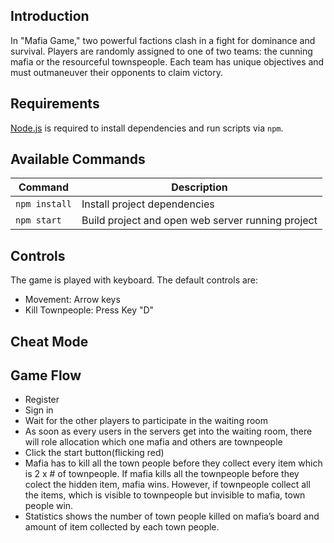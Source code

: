 ## Introduction

In "Mafia Game," two powerful factions clash in a fight for dominance and survival. Players are randomly assigned to one of two teams: the cunning mafia or the resourceful townspeople. Each team has unique objectives and must outmaneuver their opponents to claim victory.

## Requirements

[Node.js](https://nodejs.org) is required to install dependencies and run scripts via `npm`.

## Available Commands

| Command | Description |
|---------|-------------|
| `npm install` | Install project dependencies |
| `npm start` | Build project and open web server running project |


## Controls

The game is played with keyboard. The default controls are:
 - Movement: Arrow keys
 - Kill Townpeople: Press Key "D"
   
## Cheat Mode

## Game Flow
 - Register 
 - Sign in
 - Wait for the other players to participate in the waiting room 
 - As soon as every users in the servers get into the waiting room, there will role allocation which one mafia and others are townpeople 
 - Click the start button(flicking red) 
 - Mafia has to kill all the town people before they collect every item which is 2 x # of townpeople. If mafia kills all the townpeople before they colect the hidden item, mafia wins. However, if townpeople collect all the items, which is visible to townpeople but invisible to mafia, town people win.
 - Statistics shows the number of town people killed on mafia’s board and amount of item collected by each town people. 


